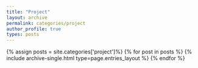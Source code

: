 ```yaml
---
title: "Project"
layout: archive
permalink: categories/project
author_profile: true
types: posts
---
```


{% assign posts = site.categories['project']%}
{% for post in posts %}
{% include archive-single.html type=page.entries_layout %}
{% endfor %}
